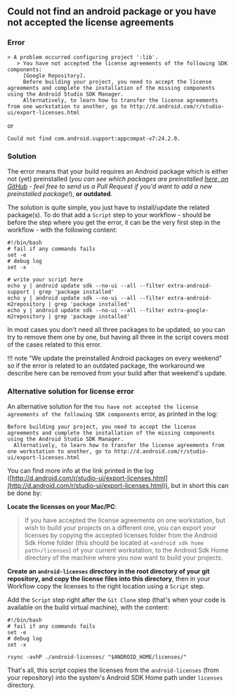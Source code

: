 
## Could not find an android package or you have not accepted the license agreements

### Error

```
> A problem occurred configuring project ':lib'.
   > You have not accepted the license agreements of the following SDK components:
     [Google Repository].
     Before building your project, you need to accept the license agreements and complete the installation of the missing components using the Android Studio SDK Manager.
     Alternatively, to learn how to transfer the license agreements from one workstation to another, go to http://d.android.com/r/studio-ui/export-licenses.html
```

or

```
Could not find com.android.support:appcompat-v7:24.2.0.
```

### Solution

The error means that your build requires an Android package which is either not (yet) preinstalled
(_you can see which packages are preinstalled [here, on GitHub](https://github.com/bitrise-docker/android/blob/master/Dockerfile#L30) -
feel free to send us a Pull Request if you'd want to add a new preinstalled package!_),
__or outdated__.

The solution is quite simple, you just have to install/update the related package(s).
To do that add a `Script` step to your workflow -
should be before the step where you get the error, it can be the very first step in the workflow -
with the following content:

```
#!/bin/bash
# fail if any commands fails 
set -e 
# debug log 
set -x

# write your script here 
echo y | android update sdk --no-ui --all --filter extra-android-support | grep 'package installed' 
echo y | android update sdk --no-ui --all --filter extra-android-m2repository | grep 'package installed'
echo y | android update sdk --no-ui --all --filter extra-google-m2repository | grep 'package installed' 
```

In most cases you don't need all three packages to be updated, so you can try to remove them one
by one, but having all three in the script covers most of the cases related to this error.


!!! note "We update the preinstalled Android packages on every weekend"
    so if the error is related to an outdated package, the workaround
    we describe here can be removed from your build after that weekend's update.

### Alternative solution for license error

An alternative solution for the `You have not accepted the license agreements of the following SDK components`
error, as printed in the log:

```
Before building your project, you need to accept the license agreements and complete the installation of the missing components using the Android Studio SDK Manager.
  Alternatively, to learn how to transfer the license agreements from one workstation to another, go to http://d.android.com/r/studio-ui/export-licenses.html
```

You can find more info at the link printed in the log ([http://d.android.com/r/studio-ui/export-licenses.html](http://d.android.com/r/studio-ui/export-licenses.html)),
but in short this can be done by:

__Locate the licenses on your Mac/PC__:

> If you have accepted the license agreements on one workstation, but wish to build your projects on a different one,
> you can export your licenses by copying the accepted licenses folder from the Android Sdk Home
> folder (this should be located at `<android sdk home path>/licenses`) of your current workstation,
> to the Android Sdk Home directory of the machine where you now want to build your projects.

__Create an `android-licenses` directory in the root directory of your git repository,
and copy the license files into this directory__,
then in your Workflow copy the licenses to the right location using a `Script` step.

Add the `Script` step right after the `Git Clone` step (that's when your code is available
on the build virtual machine), with the content:

```
#!/bin/bash
# fail if any commands fails 
set -e 
# debug log 
set -x

rsync -avhP ./android-licenses/ "$ANDROID_HOME/licenses/"
```

That's all, this script copies the licenses from the `android-licenses` (from your repository)
into the system's Android SDK Home path under `licenses` directory.
